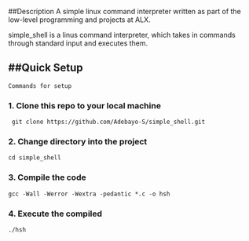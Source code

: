##Description
A simple linux command interpreter written as part of the low-level programming and projects at ALX.

simple_shell is a linus command interpreter, which takes in commands through standard input and executes them.


##Quick Setup
---

`Commands for setup`

### 1. Clone this repo to your local machine

```
 git clone https://github.com/Adebayo-S/simple_shell.git
```

### 2. Change directory into the project

```
cd simple_shell
```

### 3. Compile the code

```
gcc -Wall -Werror -Wextra -pedantic *.c -o hsh
```

### 4. Execute the compiled 

```
./hsh
```
